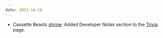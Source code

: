 ```yaml
---
date: 2023-10-18
---
```


* Cassette Beasts [shrine](/shrines/cassettebeasts/): Added Developer Notes section to the [Trivia](/shrines/cassettebeasts/trivia) page.